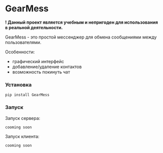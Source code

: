 # GearMess

<b>! Данный проект является учебным и непригоден для использования в реальной деятельности.</b>

GearMess - это простой мессенджер для обмена сообщениями между пользователями.

Особенности:
 * графический интерфейс
 * добавление/удаление контактов
 * возможность покинуть чат


### Установка

    pip install GearMess

### Запуск
Запуск сервера:

    cooming soon
    
Запуск клиента:

    cooming soon

